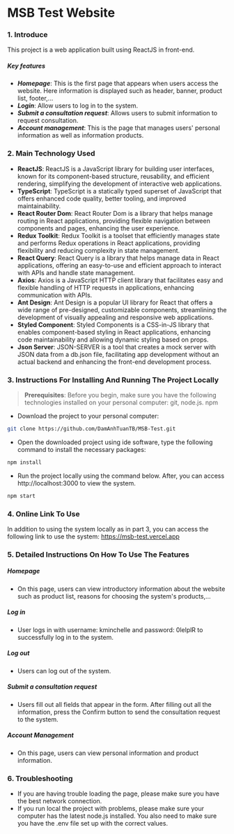 # **MSB Test Website**
### **1. Introduce**
This project is a web application built using ReactJS in front-end.
##### Key features
- ***Homepage***: This is the first page that appears when users access the website. Here information is displayed such as header, banner, product list, footer,...
- ***Login***: Allow users to log in to the system.
- ***Submit a consultation request***: Allows users to submit information to request consultation.
- ***Account management***: This is the page that manages users' personal information as well as information products.

### **2. Main Technology Used**
+ **ReactJS**: ReactJS is a JavaScript library for building user interfaces, known for its component-based structure, reusability, and efficient rendering, simplifying the development of interactive web applications. 
+ **TypeScript**: TypeScript is a statically typed superset of JavaScript that offers enhanced code quality, better tooling, and improved maintainability.
+ **React Router Dom**: React Router Dom is a library that helps manage routing in React applications, providing flexible navigation between components and pages, enhancing the user experience.
+ **Redux Toolkit**: Redux Toolkit is a toolset that efficiently manages state and performs Redux operations in React applications, providing flexibility and reducing complexity in state management. 
+ **React Query**: React Query is a library that helps manage data in React applications, offering an easy-to-use and efficient approach to interact with APIs and handle state management.
+ **Axios**: Axios is a JavaScript HTTP client library that facilitates easy and flexible handling of HTTP requests in applications, enhancing communication with APIs.
+ **Ant Design**: Ant Design is a popular UI library for React that offers a wide range of pre-designed, customizable components, streamlining the development of visually appealing and responsive web applications.
+ **Styled Component**: Styled Components is a CSS-in-JS library that enables component-based styling in React applications, enhancing code maintainability and allowing dynamic styling based on props.
+ **Json Server**: JSON-SERVER is a tool that creates a mock server with JSON data from a db.json file, facilitating app development without an actual backend and enhancing the front-end development process.

### **3. Instructions For Installing And Running The Project Locally**
> **Prerequisites**: Before you begin, make sure you have the following technologies installed on your personal computer: git, node.js. npm
-  Download the project to your personal computer:
```bash
git clone https://github.com/DamAnhTuanTB/MSB-Test.git
```
- Open the downloaded project using ide software, type the following command to install the necessary packages:
```bash
npm install
```
- Run the project locally using the command below. After, you can access http://localhost:3000 to view the system.
```bash
npm start
```
### **4. Online Link To Use**
In addition to using the system locally as in part 3, you can access the following link to use the system: 
https://msb-test.vercel.app

### **5. Detailed Instructions On How To Use The Features**
##### Homepage
- On this page, users can view introductory information about the website such as product list, reasons for choosing the system's products,...
##### Log in
- User logs in with username: kminchelle and password: 0lelplR to successfully log in to the system.
##### Log out
- Users can log out of the system.
##### Submit a consultation request
- Users fill out all fields that appear in the form. After filling out all the information, press the Confirm button to send the consultation request to the system.
##### Account Management
- On this page, users can view personal information and product information.

### **6. Troubleshooting**
- If you are having trouble loading the page, please make sure you have the best network connection.
- If you run local the project with problems, please make sure your computer has the latest node.js installed. You also need to make sure you have the .env file set up with the correct values.